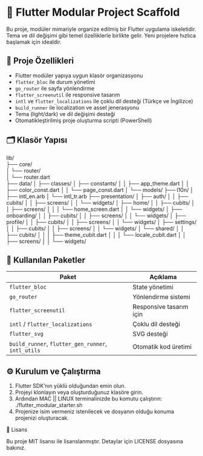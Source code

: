 # 🎯 Flutter Modular Project Scaffold

Bu proje, modüler mimariyle organize edilmiş bir Flutter uygulama iskeletidir. Tema ve dil değişimi gibi temel özelliklerle birlikte gelir. Yeni projelere hızlıca başlamak için idealdir.

## 🚀 Proje Özellikleri

- Flutter modüler yapıya uygun klasör organizasyonu
- `flutter_bloc` ile durum yönetimi
- `go_router` ile sayfa yönlendirme
- `flutter_screenutil` ile responsive tasarım
- `intl` ve `flutter_localizations` ile çoklu dil desteği (Türkçe ve İngilizce)
- `build_runner` ile localization ve asset jenerasyonu
- Tema (light/dark) ve dil değişimi desteği
- Otomatikleştirilmiş proje oluşturma scripti (PowerShell)

## 🗂️ Klasör Yapısı
lib/                                                                                                                                                                                    
├── core/                                                                                                                                                                                                                    
│   └── router/                                                                                                                                                                                        
│       └── router.dart                                                                                                                                                                                                                                        
├── data/
│   ├── classes/
│   ├── constants/
│   │   ├── app_theme.dart
│   │   ├── color_const.dart
│   │   └── page_const.dart
│   └── models/
├── l10n/
│   ├── intl_en.arb
│   └── intl_tr.arb
├── presentation/
│   ├── auth/
│   │   ├── cubits/
│   │   ├── screens/
│   │   └── widgets/
│   ├── home/
│   │   ├── cubits/
│   │   ├── screens/
│   │   │   └── home_screen.dart
│   │   └── widgets/
│   ├── onboarding/
│   │   ├── cubits/
│   │   ├── screens/
│   │   └── widgets/
│   ├── profile/
│   │   ├── cubits/
│   │   ├── screens/
│   │   └── widgets/
│   ├── settings/
│   │   ├── cubits/
│   │   ├── screens/
│   │   └── widgets/
│   └── shared/
│   │   ├── cubits/
│   │   │   ├── theme_cubit.dart
│   │   │   └── locale_cubit.dart
│   │   ├── screens/
│   │   └── widgets/

## 🧩 Kullanılan Paketler

| Paket | Açıklama |
|-------|----------|
| `flutter_bloc` | State yönetimi |
| `go_router` | Yönlendirme sistemi |
| `flutter_screenutil` | Responsive tasarım için |
| `intl` / `flutter_localizations` | Çoklu dil desteği |
| `flutter_svg` | SVG desteği |
| `build_runner`, `flutter_gen_runner`, `intl_utils` | Otomatik kod üretimi |

## ⚙️ Kurulum ve Çalıştırma

1. Flutter SDK’nın yüklü olduğundan emin olun.
2. Projeyi klonlayın veya oluşturduğunuz klasöre girin.
3. Ardından MAC || LINUX terminalinizde bu komutu çalıştırın:
    ./flutter_modular_starter.sh
4. Projenize isim vermeniz istenilecek ve dosyanın olduğu konuma projenizi oluşturacak.

📄 Lisans

Bu proje MIT lisansı ile lisanslanmıştır. Detaylar için LICENSE dosyasına bakınız.
